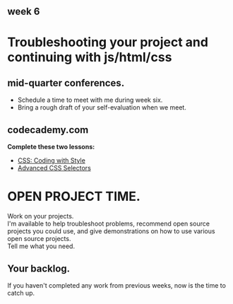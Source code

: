 ## week 6
# Troubleshooting your project and continuing with js/html/css


## mid-quarter conferences.
- Schedule a time to meet with me during week six.  
- Bring a rough draft of your self-evaluation when we meet.  

## codecademy.com
**Complete these two lessons:**
- [CSS: Coding with Style](http://www.codecademy.com/courses/css-coding-with-style)  
- [Advanced CSS Selectors](http://www.codecademy.com/courses/advanced-css-selectors)  

# OPEN PROJECT TIME.
Work on your projects.   
I'm available to help troubleshoot problems, recommend open source projects you could use, and give demonstrations on how to use various open source projects.  
Tell me what you need.  


## Your backlog.
If you haven't completed any work from previous weeks, now is the time to catch up.  